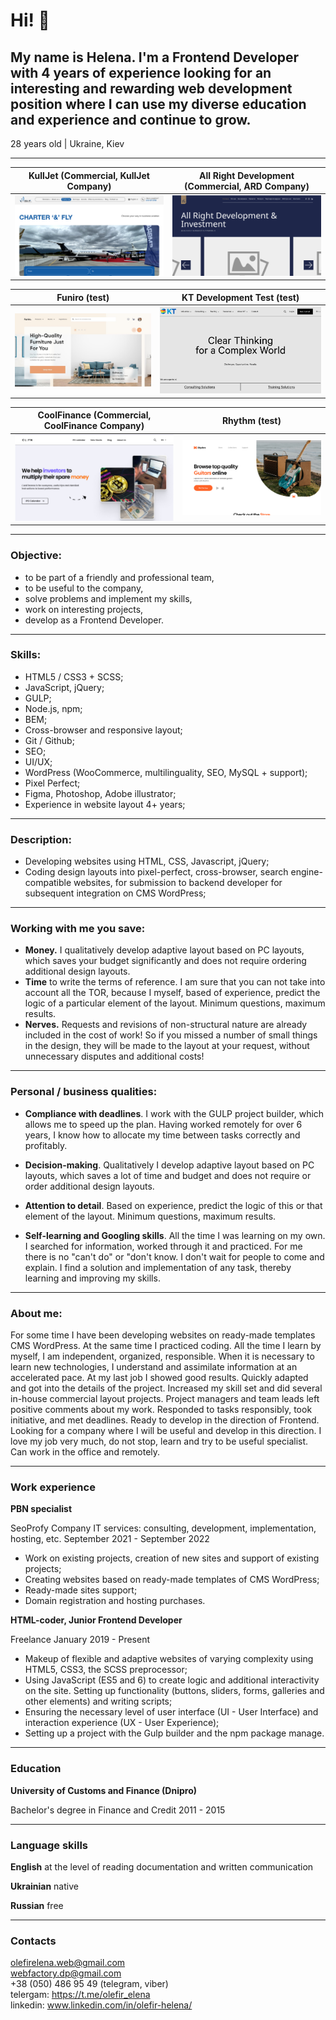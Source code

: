 # Hi! 👋


## My name is Helena. I'm a Frontend Developer with 4 years of experience looking for an interesting and rewarding web development position where I can use my diverse education and experience and continue to grow. 

28 years old | Ukraine, Kiev

____
| KullJet (Commercial, KullJet Company)  | All Right Development (Commercial, ARD Company) |
| ------------- | ------------- |
| [![name](https://github.com/OlefirElena/KullJet/blob/main/img/cover.jpg)](https://kulljet.aero/)  | [![name](https://github.com/OlefirElena/AllRight/blob/main/img/cover.jpg)](https://www.all-right.com.ua/)  |

| Funiro (test)  | KT Development Test (test) |
| ------------- | ------------- |
| [![name](https://github.com/OlefirElena/funiro/blob/main/img/funiro.jpg)](https://olefirelena.github.io/funiro/)  | [![name](https://github.com/OlefirElena/KTDevelopmentTest/blob/main/img/cover.jpg)](https://olefirelena.github.io/KTDevelopmentTest/)  |

| CoolFinance (Commercial, CoolFinance Company)  | Rhythm (test) |
| ------------- | ------------- |
| [![name](https://github.com/OlefirElena/CoolFinance/blob/main/img/cover.jpg)](https://olefirelena.github.io/CoolFinance/)  | [![name](https://github.com/OlefirElena/Rhythm/blob/main/img/Slice1.jpg)](https://olefirelena.github.io/Rhythm/)  |

____

### Objective:

- to be part of a friendly and professional team,
- to be useful to the company,
- solve problems and implement my skills,
- work on interesting projects,
- develop as a Frontend Developer.

____

### Skills:

- HTML5 / CSS3 + SCSS;
- JavaScript, jQuery;
- GULP;
- Node.js, npm;
- BEM;
- Cross-browser and responsive layout;
- Git / Github;
- SEO;
- UI/UX;
- WordPress (WooCommerce, multilinguality, SEO, MySQL + support);
- Pixel Perfect;
- Figma, Photoshop, Adobe illustrator;
- Experience in website layout 4+ years;

____

### Description:

- Developing websites using HTML, CSS, Javascript, jQuery;
- Coding design layouts into pixel-perfect, cross-browser, search engine-compatible websites, for submission to backend developer for subsequent integration on CMS WordPress;

____

### Working with me you save:

- **Money.** I qualitatively develop adaptive layout based on PC layouts, which saves your budget significantly and does not require ordering additional design layouts.
- **Time** to write the terms of reference. I am sure that you can not take into account all the TOR, because I myself, based of experience, predict the logic of a particular element of the layout. Minimum questions, maximum results.
- **Nerves.** Requests and revisions of non-structural nature are already included in the cost of work! So if you missed a number of small things in the design, they will be made to the layout at your request, without unnecessary disputes and additional costs!


____

### Personal / business qualities:

- **Compliance with deadlines**.
I work with the GULP project builder, which allows me to speed up the plan. Having worked remotely for over 6 years, I know how to allocate my time between tasks correctly and profitably.

- **Decision-making**.
Qualitatively I develop adaptive layout based on PC layouts, which saves a lot of time and budget and does not require or order additional design layouts.

- **Attention to detail**.
Based on experience, predict the logic of this or that element of the layout. Minimum questions, maximum results.

- **Self-learning and Googling skills**.
All the time I was learning on my own. I searched for information, worked through it and practiced. For me there is no "can't do" or "don't know. I don't wait for people to come and explain. I find a solution and implementation of any task, thereby learning and improving my skills.

____

### About me:

For some time I have been developing websites on ready-made templates CMS WordPress. At the same time I practiced coding. All the time I learn by myself, I am independent, organized, responsible. When it is necessary to learn new technologies, I understand and assimilate information at an accelerated pace. At my last job I showed good results. Quickly adapted and got into the details of the project. Increased my skill set and did several in-house commercial layout projects. Project managers and team leads left positive comments about my work. Responded to tasks responsibly, took initiative, and met deadlines. Ready to develop in the direction of Frontend. Looking for a company where I will be useful and develop in this direction. I love my job very much, do not stop, learn and try to be useful specialist. Can work in the office and remotely.

____


### Work experience

**PBN specialist**

SeoProfy Company
IT services: consulting, development, implementation, hosting, etc.
September 2021 - September 2022
- Work on existing projects, creation of new sites and support of existing projects; 
- Creating websites based on ready-made templates of CMS WordPress; 
- Ready-made sites support; 
- Domain registration and hosting purchases.

**HTML-coder, Junior Frontend Developer**

Freelance
January 2019 - Present
- Makeup of flexible and adaptive websites of varying complexity using HTML5, CSS3, the SCSS preprocessor; 
- Using JavaScript (ES5 and 6) to create logic and additional interactivity on the site. Setting up functionality (buttons, sliders, forms, galleries and other elements) and writing scripts; 
- Ensuring the necessary level of user interface (UI - User Interface) and interaction experience (UX - User Experience); 
- Setting up a project with the Gulp builder and the npm package manage.

____

### Education

**University of Customs and Finance (Dnipro)**

Bachelor's degree in Finance and Credit
2011 - 2015

____

### Language skills

**English**
at the level of reading documentation and written communication

**Ukrainian**
native

**Russian**
free

____

### Contacts

olefirelena.web@gmail.com <br />
webfactory.dp@gmail.com <br />
+38 (050) 486 95 49 (telegram, viber)<br />
telergam: https://t.me/olefir_elena<br />
linkedin: www.linkedin.com/in/olefir-helena/
